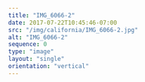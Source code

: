 ```yaml
---
title: "IMG_6066-2"
date: 2017-07-22T10:45:46-07:00
src: "/img/california/IMG_6066-2.jpg"
alt: "IMG_6066-2"
sequence: 0
type: "image"
layout: "single"
orientation: "vertical"
---
```

